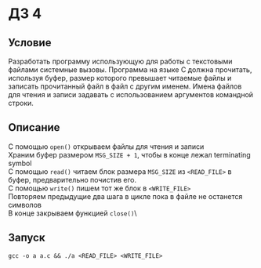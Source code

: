 # ДЗ 4
## Условие

Разработать программу использующую для работы с текстовыми файлами системные вызовы. Программа на языке C должна прочитать, используя буфер, размер которого превышает читаемые файлы и записать прочитанный файл в файл с другим именем. Имена файлов для чтения и записи задавать с использованием аргументов командной строки.

## Описание
С помощью `open()` открываем файлы для чтения и записи\
Храним буфер размером `MSG_SIZE + 1`, чтобы в конце лежал terminating symbol\
С помощью `read()` читаем блок размера `MSG_SIZE` из `<READ_FILE>` в буфер, предварительно почистив его.\
С помощью `write()` пишем тот же блок в `<WRITE_FILE>`\
Повторяем предыдущие два шага в цикле пока в файле не останется символов\
В конце закрываем функцией `close()`\

## Запуск

`gcc -o a a.c && ./a <READ_FILE> <WRITE_FILE>`
